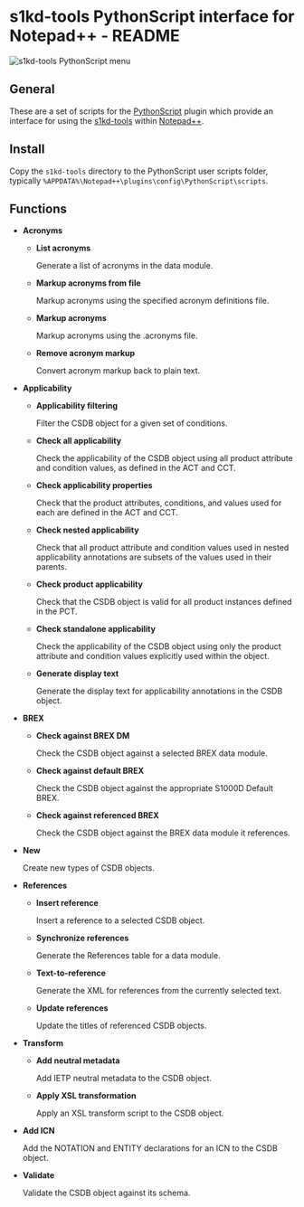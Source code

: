 s1kd-tools PythonScript interface for Notepad++ - README
========================================================

![s1kd-tools PythonScript
menu](s1kd-tools/docs/ICN-S1KDNPP-A-000000-A-KHZAE-00001-A-001-01.PNG)

General
-------

These are a set of scripts for the
[PythonScript](http://npppythonscript.sourceforge.net) plugin which
provide an interface for using the
[s1kd-tools](https://github.com/kibook/s1kd-tools) within
[Notepad++](https://notepad-plus-plus.org).

Install
-------

Copy the `s1kd-tools` directory to the PythonScript user scripts folder,
typically `%APPDATA%\Notepad++\plugins\config\PythonScript\scripts`.

Functions
---------

-   **Acronyms**

    -   **List acronyms**

        Generate a list of acronyms in the data module.

    -   **Markup acronyms from file**

        Markup acronyms using the specified acronym definitions file.

    -   **Markup acronyms**

        Markup acronyms using the .acronyms file.

    -   **Remove acronym markup**

        Convert acronym markup back to plain text.

-   **Applicability**

    -   **Applicability filtering**

        Filter the CSDB object for a given set of conditions.

    -   **Check all applicability**

        Check the applicability of the CSDB object using all product
        attribute and condition values, as defined in the ACT and CCT.

    -   **Check applicability properties**

        Check that the product attributes, conditions, and values used
        for each are defined in the ACT and CCT.

    -   **Check nested applicability**

        Check that all product attribute and condition values used in
        nested applicability annotations are subsets of the values used
        in their parents.

    -   **Check product applicability**

        Check that the CSDB object is valid for all product instances
        defined in the PCT.

    -   **Check standalone applicability**

        Check the applicability of the CSDB object using only the
        product attribute and condition values explicitly used within
        the object.

    -   **Generate display text**

        Generate the display text for applicability annotations in the
        CSDB object.

-   **BREX**

    -   **Check against BREX DM**

        Check the CSDB object against a selected BREX data module.

    -   **Check against default BREX**

        Check the CSDB object against the appropriate S1000D Default
        BREX.

    -   **Check against referenced BREX**

        Check the CSDB object against the BREX data module it
        references.

-   **New**

    Create new types of CSDB objects.

-   **References**

    -   **Insert reference**

        Insert a reference to a selected CSDB object.

    -   **Synchronize references**

        Generate the References table for a data module.

    -   **Text-to-reference**

        Generate the XML for references from the currently selected
        text.

    -   **Update references**

        Update the titles of referenced CSDB objects.

-   **Transform**

    -   **Add neutral metadata**

        Add IETP neutral metadata to the CSDB object.

    -   **Apply XSL transformation**

        Apply an XSL transform script to the CSDB object.

-   **Add ICN**

    Add the NOTATION and ENTITY declarations for an ICN to the CSDB
    object.

-   **Validate**

    Validate the CSDB object against its schema.
